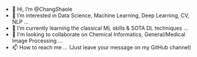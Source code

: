 - 👋 Hi, I’m @ChangShaole
- 👀 I’m interested in Data Science, Machine Learning, Deep Learning, CV, NLP ...
- 🌱 I’m currently learning the classical ML skills & SOTA DL techniques ...
- 💞️ I'm looking to collaborate on Chemical Informatics, General/Medical Image Processing ... 
- 📫 How to reach me ... (Just leave your message on my GitHub channel)

<!---
ChangShaole/ChangShaole is a ✨ special ✨ repository because its `README.md` (this file) appears on your GitHub profile.
You can click the Preview link to take a look at your changes.
--->
